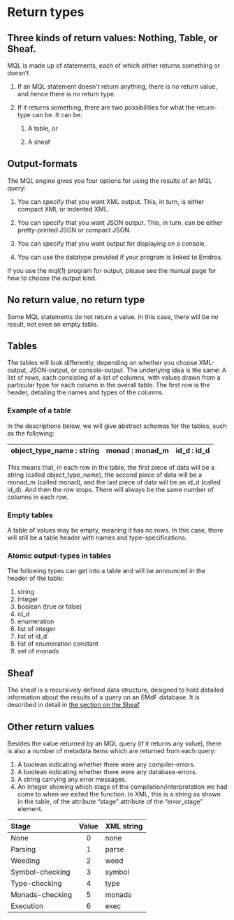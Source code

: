 # Return types

## Three kinds of return values: Nothing, Table, or Sheaf.

MQL is made up of statements, each of which either returns something or
doesn’t.

1. If an MQL statement doesn't return anything, there is no return value,
and hence there is no return type.

2.  If it returns something, there are two possibilities for what
the return-type can be. It can be:

    1.  A table, or

    2.  A sheaf

## Output-formats

The MQL engine gives you four options for using the results of an MQL
query:

1. You can specify that you want XML output.  This, in turn, is
either compact XML or indented XML.

2. You can specify that you want JSON output.  This, in turn, can be
either pretty-printed JSON or compact JSON.

3. You can specify that you want output for displaying on a console.

4. You can use the datatype provided if your program is linked to Emdros.

If you use the mql(1) program for output, please see the manual page
for how to choose the output kind.

## No return value, no return type

Some MQL statements do not return a value. In this case, there will be
no result, not even an empty table.

## Tables

The tables will look differently, depending on whether you choose
XML-output, JSON-output, or console-output.  The underlying idea is
the same: A list of rows, each consisting of a list of columns, with
values drawn from a particular type for each column in the overall
table.  The first row is the header, detailing the names and types of
the columns.

### Example of a table

In the descriptions below, we will give abstract schemas for the
tables, such as the following:

| object\_type\_name : string | monad : monad\_m | id\_d : id\_d |
| :-------------------------: | :--------------: | :-----------: |

This means that, in each row in the table, the first piece of data will
be a string (called object\_type\_name), the second piece of data will
be a monad\_m (called monad), and the last piece of data will be an
id\_d (called id\_d). And then the row stops. There will always be the
same number of columns in each row.

### Empty tables

A table of values may be empty, meaning it has no rows. In this case,
there will still be a table header with names and type-specifications.

### Atomic output-types in tables

The following types can get into a table and will be announced in the
header of the table:

1. string
2. integer
3. boolean (true or false)
4. id\_d
5. enumeration
6. list of integer
7. list of id_d
8. list of enumeration constant
9. set of monads

## Sheaf

The sheaf is a recursively defined data structure, designed to hold
detailed information about the results of a query on an EMdF database.  It is described in detail in [the section on the Sheaf](/mql/topographic/preliminaries/sheaf/)

## Other return values

Besides the value returned by an MQL query (if it returns any value),
there is also a number of metadata items which are returned from each
query:

1.  A boolean indicating whether there were any compiler-errors.
2.  A boolean indicating whether there were any database-errors.
3.  A string carrying any error messages.
4.  An integer showing which stage of the compilation/interpretation
    we had come to when we exited the function. In XML, this is a
    string as shown in the table, of the attribute “stage” attribute
    of the “error\_stage” element.

| Stage           | Value | XML string |
| :-------------- | :---: | :--------- |
| None            |   0   | none       |
| Parsing         |   1   | parse      |
| Weeding         |   2   | weed       |
| Symbol-checking |   3   | symbol     |
| Type-checking   |   4   | type       |
| Monads-checking |   5   | monads     |
| Execution       |   6   | exec       |

